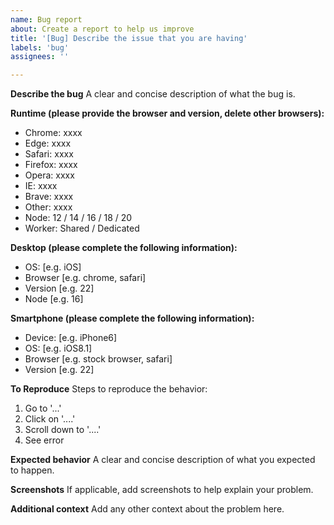 ```yaml
---
name: Bug report
about: Create a report to help us improve
title: '[Bug] Describe the issue that you are having'
labels: 'bug'
assignees: ''

---
```


**Describe the bug**
A clear and concise description of what the bug is.

**Runtime (please provide the browser and version, delete other browsers):**
- Chrome:  xxxx
- Edge:    xxxx
- Safari:  xxxx
- Firefox: xxxx
- Opera:   xxxx
- IE:      xxxx
- Brave:   xxxx
- Other:   xxxx
- Node:    12 / 14 / 16 / 18 / 20
- Worker:  Shared / Dedicated

**Desktop (please complete the following information):**
 - OS: [e.g. iOS]
 - Browser [e.g. chrome, safari]
 - Version [e.g. 22]
 - Node [e.g. 16]

**Smartphone (please complete the following information):**
 - Device: [e.g. iPhone6]
 - OS: [e.g. iOS8.1]
 - Browser [e.g. stock browser, safari]
 - Version [e.g. 22]

**To Reproduce**
Steps to reproduce the behavior:
1. Go to '...'
2. Click on '....'
3. Scroll down to '....'
4. See error

**Expected behavior**
A clear and concise description of what you expected to happen.

**Screenshots**
If applicable, add screenshots to help explain your problem.

**Additional context**
Add any other context about the problem here.
